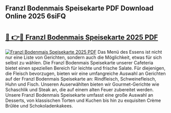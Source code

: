 ## Franzl Bodenmais Speisekarte PDF Download Online 2025 6siFQ

# <h2><a href="http://gcbctqc.nevu.top/?p=Franzl+Bodenmais+Speisekarte">🔗 👉🔴 Franzl Bodenmais Speisekarte 2025 PDF</a></h2>

[![Franzl Bodenmais Speisekarte 2025 PDF](https://i.imgur.com/dBaPXMq.png)](http://gcbctqc.nevu.top/?p=Franzl+Bodenmais+Speisekarte)
Das Menü des Essens ist nicht nur eine Liste von Gerichten, sondern auch die Möglichkeit, etwas für sich selbst zu wählen. Die Franzl Bodenmais Speisekarte unserer Cafeteria bietet einen speziellen Bereich für leichte und frische Salate. Für diejenigen, die Fleisch bevorzugen, bieten wir eine umfangreiche Auswahl an Gerichten auf der Franzl Bodenmais Speisekarte an: Rindfleisch, Schweinefleisch, Huhn und Fisch. Unseren Auserwählten bieten wir Gourmet-Gerichte wie Schaschlik und Steak an, die auf einem alten Feuer zubereitet werden. Unsere Franzl Bodenmais Speisekarte umfasst eine große Auswahl an Desserts, von klassischen Torten und Kuchen bis hin zu exquisiten Crème Brûlée und Schokoladenkakees.
